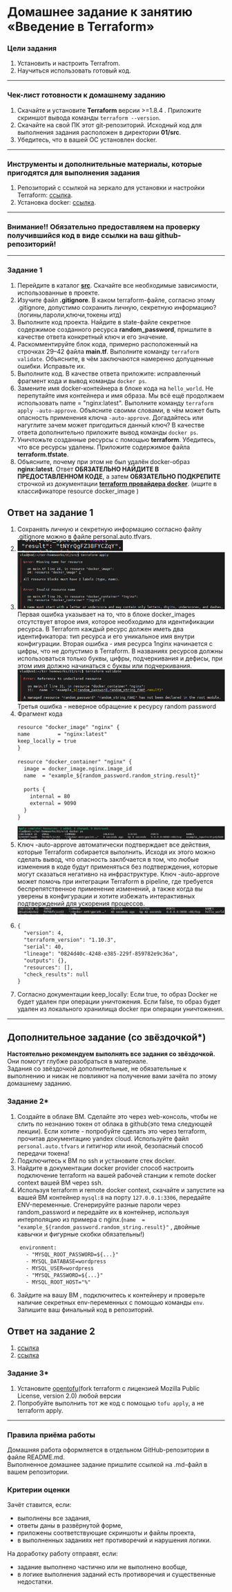 # Домашнее задание к занятию «Введение в Terraform»

### Цели задания

1. Установить и настроить Terrafrom.
2. Научиться использовать готовый код.

------

### Чек-лист готовности к домашнему заданию

1. Скачайте и установите **Terraform** версии >=1.8.4 . Приложите скриншот вывода команды ```terraform --version```.
2. Скачайте на свой ПК этот git-репозиторий. Исходный код для выполнения задания расположен в директории **01/src**.
3. Убедитесь, что в вашей ОС установлен docker.

------

### Инструменты и дополнительные материалы, которые пригодятся для выполнения задания

1. Репозиторий с ссылкой на зеркало для установки и настройки Terraform: [ссылка](https://github.com/netology-code/devops-materials).
2. Установка docker: [ссылка](https://docs.docker.com/engine/install/ubuntu/). 
------
### Внимание!! Обязательно предоставляем на проверку получившийся код в виде ссылки на ваш github-репозиторий!
------

### Задание 1

1. Перейдите в каталог [**src**](https://github.com/netology-code/ter-homeworks/tree/main/01/src). Скачайте все необходимые зависимости, использованные в проекте. 
2. Изучите файл **.gitignore**. В каком terraform-файле, согласно этому .gitignore, допустимо сохранить личную, секретную информацию?(логины,пароли,ключи,токены итд)
3. Выполните код проекта. Найдите  в state-файле секретное содержимое созданного ресурса **random_password**, пришлите в качестве ответа конкретный ключ и его значение.
4. Раскомментируйте блок кода, примерно расположенный на строчках 29–42 файла **main.tf**.
Выполните команду ```terraform validate```. Объясните, в чём заключаются намеренно допущенные ошибки. Исправьте их.
5. Выполните код. В качестве ответа приложите: исправленный фрагмент кода и вывод команды ```docker ps```.
6. Замените имя docker-контейнера в блоке кода на ```hello_world```. Не перепутайте имя контейнера и имя образа. Мы всё ещё продолжаем использовать name = "nginx:latest". Выполните команду ```terraform apply -auto-approve```.
Объясните своими словами, в чём может быть опасность применения ключа  ```-auto-approve```. Догадайтесь или нагуглите зачем может пригодиться данный ключ? В качестве ответа дополнительно приложите вывод команды ```docker ps```.
8. Уничтожьте созданные ресурсы с помощью **terraform**. Убедитесь, что все ресурсы удалены. Приложите содержимое файла **terraform.tfstate**. 
9. Объясните, почему при этом не был удалён docker-образ **nginx:latest**. Ответ **ОБЯЗАТЕЛЬНО НАЙДИТЕ В ПРЕДОСТАВЛЕННОМ КОДЕ**, а затем **ОБЯЗАТЕЛЬНО ПОДКРЕПИТЕ** строчкой из документации [**terraform провайдера docker**](https://docs.comcloud.xyz/providers/kreuzwerker/docker/latest/docs).  (ищите в классификаторе resource docker_image )

## Ответ на задание 1

1. Сохранять личную и секретную информацию согласно файлу .gitignore можно в файле personal.auto.tfvars.
2.  ![alt text](https://github.com/VN351/ter_hw_01/raw/main/images/task-1-1.png)
3.  ![alt text](https://github.com/VN351/ter_hw_01/raw/main/images/task-1-2.png)
    Первая ошибка указывает на то, что в блоке docker_images отсутствует второе имя, которое необходимо для идентификации ресурса. В Terraform каждый ресурс должен иметь два идентификатора: тип ресурса и его уникальное имя внутри конфигурации.
    Вторая ошибка - имя ресурса 1nginx начинается с цифры, что не допустимо в Terraform. В названиях ресурсов должны использоваться только буквы, цифры, подчеркивания и дефисы, при этом имя должно начинаться с буквы или подчеркивания.
    ![alt text](https://github.com/VN351/ter_hw_01/raw/main/images/task-1-3.png)
    Третья ошибка - неверное обращение к ресурсу random password    
4.  Фрагмент кода
      ```
      resource "docker_image" "nginx" {
      name         = "nginx:latest"
      keep_locally = true
      }

      resource "docker_container" "nginx" {
        image = docker_image.nginx.image_id
        name  = "example_${random_password.random_string.result}"

        ports {
          internal = 80
          external = 9090
        }
      }
      ```
    ![alt text](https://github.com/VN351/ter_hw_01/raw/main/images/task-1-4.png)  
5.  Ключ -auto-approve автоматически подтверждает все действия, которые Terraform собирается выполнить. Исходя их этого можно сделать вывод, что опасность заклбчается в том, что любые изменения в коде будут применяться без подтверждения, которые могут сказаться негативно на инфраструктуре.
    Ключ -auto-approve может помочь при интеграции Terraform в pipeline, где требуется беспрепятственное применение изменений, а также когда вы уверены в конфигурации и хотите избежать интерактивных подтверждений для ускорения процессов.
    ![alt text](https://github.com/VN351/ter_hw_01/raw/main/images/task-1-5.png)
7.  ```
    {
      "version": 4,
      "terraform_version": "1.10.3",
      "serial": 40,
      "lineage": "0824d40c-4248-e385-229f-859782e9c36a",
      "outputs": {},
      "resources": [],
      "check_results": null
    }
    ```
8.  Согласно документации keep_locally: Если true, то образ Docker не будет удален при операции уничтожения. Если false, то образ будет удален из локального хранилища docker при операции уничтожения.
------

## Дополнительное задание (со звёздочкой*)

**Настоятельно рекомендуем выполнять все задания со звёздочкой.** Они помогут глубже разобраться в материале.   
Задания со звёздочкой дополнительные, не обязательные к выполнению и никак не повлияют на получение вами зачёта по этому домашнему заданию. 

### Задание 2*

1. Создайте в облаке ВМ. Сделайте это через web-консоль, чтобы не слить по незнанию токен от облака в github(это тема следующей лекции). Если хотите - попробуйте сделать это через terraform, прочитав документацию yandex cloud. Используйте файл ```personal.auto.tfvars``` и гитигнор или иной, безопасный способ передачи токена!
2. Подключитесь к ВМ по ssh и установите стек docker.
3. Найдите в документации docker provider способ настроить подключение terraform на вашей рабочей станции к remote docker context вашей ВМ через ssh.
4. Используя terraform и  remote docker context, скачайте и запустите на вашей ВМ контейнер ```mysql:8``` на порту ```127.0.0.1:3306```, передайте ENV-переменные. Сгенерируйте разные пароли через random_password и передайте их в контейнер, используя интерполяцию из примера с nginx.(```name  = "example_${random_password.random_string.result}"```  , двойные кавычки и фигурные скобки обязательны!) 
```
    environment:
      - "MYSQL_ROOT_PASSWORD=${...}"
      - MYSQL_DATABASE=wordpress
      - MYSQL_USER=wordpress
      - "MYSQL_PASSWORD=${...}"
      - MYSQL_ROOT_HOST="%"
```

6. Зайдите на вашу ВМ , подключитесь к контейнеру и проверьте наличие секретных env-переменных с помощью команды ```env```. Запишите ваш финальный код в репозиторий.

## Ответ на задание 2
1.  [ссылка](https://github.com/VN351/vm-sql-tf/teer/main/create-vm)
2.  [ссылка](https://github.com/VN351/vm-sql-tf/teer/main/deploy-mysql)
### Задание 3*
1. Установите [opentofu](https://opentofu.org/)(fork terraform с лицензией Mozilla Public License, version 2.0) любой версии
2. Попробуйте выполнить тот же код с помощью ```tofu apply```, а не terraform apply.
------

### Правила приёма работы

Домашняя работа оформляется в отдельном GitHub-репозитории в файле README.md.   
Выполненное домашнее задание пришлите ссылкой на .md-файл в вашем репозитории.

### Критерии оценки

Зачёт ставится, если:

* выполнены все задания,
* ответы даны в развёрнутой форме,
* приложены соответствующие скриншоты и файлы проекта,
* в выполненных заданиях нет противоречий и нарушения логики.

На доработку работу отправят, если:

* задание выполнено частично или не выполнено вообще,
* в логике выполнения заданий есть противоречия и существенные недостатки. 

